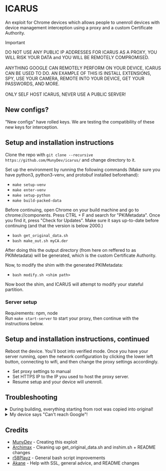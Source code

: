 # ICARUS
An exploit for Chrome devices which allows people to unenroll devices with device management interception using a proxy and a custom Certificate Authority.  

> [!IMPORTANT]
> DO NOT USE ANY PUBLIC IP ADDRESSES FOR ICARUS AS A PROXY, YOU WILL RISK YOUR DATA and YOU WILL BE REMOTELY COMPROMISED.<br><br>
> ANYTHING GOOGLE CAN REMOTELY PERFORM ON YOUR DEVICE, ICARUS CAN BE USED TO DO. AN EXAMPLE OF THIS IS INSTALL EXTENSIONS, SPY, USE YOUR CAMERA, REMOTE INTO YOUR DEVICE, GET YOUR PASSWORDS, AND MORE.<br><br>
> ONLY SELF HOST ICARUS, NEVER USE A PUBLIC SERVER!

## New configs?
"New configs" have rolled keys. We are testing the compatibility of these new keys for interception.

## Setup and installation instructions
Clone the repo with ``git clone --recursive https://github.com/MunyDev/icarus/`` and change directory to it.

Set up the environment by running the following commands (Make sure you have python3, python3-venv, and protobuf installed beforehand):

- `make setup-venv`
- `make enter-venv`
- `make setup-python`
- `make build-packed-data`

Before continuing, open Chrome on your build machine and go to chrome://components. Press CTRL + F and search for "PKIMetadata". Once you find it, press "Check for Updates". Make sure it says up-to-date before continuing (and that the version is below 2000.)
  
- `bash get_original_data.sh`
- `bash make_out.sh myCA.der`

After doing this the output directory (from here on reffered to as PKIMetadata) will be generated, which is the custom Certificate Authority.

Now, to modify the shim with the generated PKIMetadata:

- `bash modify.sh <shim path>`

Now boot the shim, and ICARUS will attempt to modify your stateful partition.

### Server setup
Requirements: npm, node  
Run `make start-server` to start your proxy, then continue with the instructions below.

## Setup and installation instructions, continued
Reboot the device. You'll boot into verified mode. Once you have your server running, open the network configuration by clicking the lower left button, connecting to wifi, and then change the proxy settings accordingly.

- Set proxy settings to manual
- Set HTTPS IP to the IP you used to host the proxy server. 
- Resume setup and your device will unenroll. 

## Troubleshooting

<details>
  <summary>During building, everything starting from root was copied into original!</summary>

  Please run ``git pull`` on your local copy. This bug has been fixed.
</details>

<details>
  <summary>My device says "Can't reach Google"!</summary>
  
  - Make sure your device and the server are connected to the same network
  - If that didn't work, powerwash your device and re-run the modified shim, and keep the server running.
</details>

## Credits
- [MunyDev](https://github.com/MunyDev) - Creating this exploit
- [Archimax](https://github.com/EnterTheVoid-x86) - Cleaning up get_original_data.sh and inshim.sh + README changes
- [r58Playz](https://github.com/r58Playz) - General bash script improvements
- [Akane](https://github.com/genericness) - Help with SSL, general advice, and README changes
